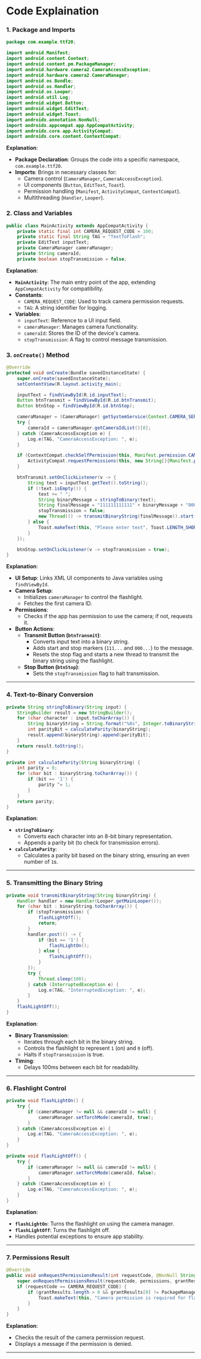 # Code Explaination

### **1. Package and Imports**
```java
package com.example.ttf20;

import android.Manifest;
import android.content.Context;
import android.content.pm.PackageManager;
import android.hardware.camera2.CameraAccessException;
import android.hardware.camera2.CameraManager;
import android.os.Bundle;
import android.os.Handler;
import android.os.Looper;
import android.util.Log;
import android.widget.Button;
import android.widget.EditText;
import android.widget.Toast;
import androidx.annotation.NonNull;
import androidx.appcompat.app.AppCompatActivity;
import androidx.core.app.ActivityCompat;
import androidx.core.content.ContextCompat;
```

**Explanation**:
- **Package Declaration**: Groups the code into a specific namespace, `com.example.ttf20`.
- **Imports**: Brings in necessary classes for:
  - Camera control (`CameraManager`, `CameraAccessException`).
  - UI components (`Button`, `EditText`, `Toast`).
  - Permission handling (`Manifest`, `ActivityCompat`, `ContextCompat`).
  - Multithreading (`Handler`, `Looper`).


### **2. Class and Variables**
```java
public class MainActivity extends AppCompatActivity {
    private static final int CAMERA_REQUEST_CODE = 100;
    private static final String TAG = "TextToFlash";
    private EditText inputText;
    private CameraManager cameraManager;
    private String cameraId;
    private boolean stopTransmission = false;
```

**Explanation**:
- **`MainActivity`**: The main entry point of the app, extending `AppCompatActivity` for compatibility.
- **Constants**:
  - `CAMERA_REQUEST_CODE`: Used to track camera permission requests.
  - `TAG`: A string identifier for logging.
- **Variables**:
  - `inputText`: Reference to a UI input field.
  - `cameraManager`: Manages camera functionality.
  - `cameraId`: Stores the ID of the device's camera.
  - `stopTransmission`: A flag to control message transmission.


### **3. `onCreate()` Method**
```java
@Override
protected void onCreate(Bundle savedInstanceState) {
    super.onCreate(savedInstanceState);
    setContentView(R.layout.activity_main);

    inputText = findViewById(R.id.inputText);
    Button btnTransmit = findViewById(R.id.btnTransmit);
    Button btnStop = findViewById(R.id.btnStop);

    cameraManager = (CameraManager) getSystemService(Context.CAMERA_SERVICE);
    try {
        cameraId = cameraManager.getCameraIdList()[0];
    } catch (CameraAccessException e) {
        Log.e(TAG, "CameraAccessException: ", e);
    }

    if (ContextCompat.checkSelfPermission(this, Manifest.permission.CAMERA) != PackageManager.PERMISSION_GRANTED) {
        ActivityCompat.requestPermissions(this, new String[]{Manifest.permission.CAMERA}, CAMERA_REQUEST_CODE);
    }

    btnTransmit.setOnClickListener(v -> {
        String text = inputText.getText().toString();
        if (!text.isEmpty()) {
            text += " ";
            String binaryMessage = stringToBinary(text);
            String finalMessage = "111111111111" + binaryMessage + "000000000000";
            stopTransmission = false;
            new Thread(() -> transmitBinaryString(finalMessage)).start();
        } else {
            Toast.makeText(this, "Please enter text", Toast.LENGTH_SHORT).show();
        }
    });

    btnStop.setOnClickListener(v -> stopTransmission = true);
}
```

**Explanation**:
- **UI Setup**: Links XML UI components to Java variables using `findViewById`.
- **Camera Setup**:
  - Initializes `cameraManager` to control the flashlight.
  - Fetches the first camera ID.
- **Permissions**:
  - Checks if the app has permission to use the camera; if not, requests it.
- **Button Actions**:
  - **Transmit Button (`btnTransmit`)**:
    - Converts input text into a binary string.
    - Adds start and stop markers (`111...` and `000...`) to the message.
    - Resets the stop flag and starts a new thread to transmit the binary string using the flashlight.
  - **Stop Button (`btnStop`)**:
    - Sets the `stopTransmission` flag to halt transmission.

---

### **4. Text-to-Binary Conversion**
```java
private String stringToBinary(String input) {
    StringBuilder result = new StringBuilder();
    for (char character : input.toCharArray()) {
        String binaryString = String.format("%8s", Integer.toBinaryString(character)).replaceAll(" ", "0");
        int parityBit = calculateParity(binaryString);
        result.append(binaryString).append(parityBit);
    }
    return result.toString();
}

private int calculateParity(String binaryString) {
    int parity = 0;
    for (char bit : binaryString.toCharArray()) {
        if (bit == '1') {
            parity ^= 1;
        }
    }
    return parity;
}
```

**Explanation**:
- **`stringToBinary`**:
  - Converts each character into an 8-bit binary representation.
  - Appends a parity bit (to check for transmission errors).
- **`calculateParity`**:
  - Calculates a parity bit based on the binary string, ensuring an even number of `1`s.

---

### **5. Transmitting the Binary String**
```java
private void transmitBinaryString(String binaryString) {
    Handler handler = new Handler(Looper.getMainLooper());
    for (char bit : binaryString.toCharArray()) {
        if (stopTransmission) {
            flashLightOff();
            return;
        }
        handler.post(() -> {
            if (bit == '1') {
                flashLightOn();
            } else {
                flashLightOff();
            }
        });
        try {
            Thread.sleep(100);
        } catch (InterruptedException e) {
            Log.e(TAG, "InterruptedException: ", e);
        }
    }
    flashLightOff();
}
```

**Explanation**:
- **Binary Transmission**:
  - Iterates through each bit in the binary string.
  - Controls the flashlight to represent `1` (on) and `0` (off).
  - Halts if `stopTransmission` is true.
- **Timing**:
  - Delays 100ms between each bit for readability.

---

### **6. Flashlight Control**
```java
private void flashLightOn() {
    try {
        if (cameraManager != null && cameraId != null) {
            cameraManager.setTorchMode(cameraId, true);
        }
    } catch (CameraAccessException e) {
        Log.e(TAG, "CameraAccessException: ", e);
    }
}

private void flashLightOff() {
    try {
        if (cameraManager != null && cameraId != null) {
            cameraManager.setTorchMode(cameraId, false);
        }
    } catch (CameraAccessException e) {
        Log.e(TAG, "CameraAccessException: ", e);
    }
}
```

**Explanation**:
- **`flashLightOn`**: Turns the flashlight on using the camera manager.
- **`flashLightOff`**: Turns the flashlight off.
- Handles potential exceptions to ensure app stability.

---

### **7. Permissions Result**
```java
@Override
public void onRequestPermissionsResult(int requestCode, @NonNull String[] permissions, @NonNull int[] grantResults) {
    super.onRequestPermissionsResult(requestCode, permissions, grantResults);
    if (requestCode == CAMERA_REQUEST_CODE) {
        if (grantResults.length > 0 && grantResults[0] != PackageManager.PERMISSION_GRANTED) {
            Toast.makeText(this, "Camera permission is required for flash control", Toast.LENGTH_SHORT).show();
        }
    }
}
```

**Explanation**:
- Checks the result of the camera permission request.
- Displays a message if the permission is denied.

---
